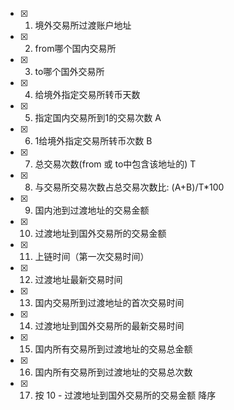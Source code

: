 - [x] 1. 境外交易所过渡账户地址
- [x] 2. from哪个国内交易所
- [x] 3. to哪个国外交易所
- [x] 4. 给境外指定交易所转币天数
- [x] 5. 指定国内交易所到1的交易次数 A
- [x] 6. 1给境外指定交易所转币次数 B
- [x] 7. 总交易次数(from 或 to中包含该地址的) T
- [x] 8. 与交易所交易次数占总交易次数比: (A+B)/T*100
- [x] 9. 国内池到过渡地址的交易金额 
- [x] 10. 过渡地址到国外交易所的交易金额 
- [x] 11. 上链时间（第一次交易时间）
- [x] 12. 过渡地址最新交易时间
- [x] 13. 国内交易所到过渡地址的首次交易时间
- [x] 14. 过渡地址到国外交易所的最新交易时间
- [x] 15. 国内所有交易所到过渡地址的交易总金额
- [x] 16. 国内所有交易所到过渡地址的交易总次数
- [x] 17. 按 10 - 过渡地址到国外交易所的交易金额 降序


 <!-- 转币次数: 
 国内池到过渡地址的交易次数 A
 过渡地址到国外交易所的交易次数 B

 总交易次数: 所有普通交易次数 T

 与交易所交易次数占总交易次数比: (A+B)/T*100  百分比越高，标明账户交易模式越单一，越有可能是可疑地址 -->



 <!-- 转币金额: 
 国内池到过渡地址的交易金额 
 过渡地址到国外交易所的交易金额  -->

 <!-- FROM TO 交易所标明统一到一个文件

 把所有交易所对都重新跑一下 -->

 <!-- 国内交易所到过渡地址的首次交易时间
 过渡地址到国外交易所的最新交易时间

 过渡地址最新交易时间

 国内所有交易所到过渡地址的交易总金额
 国内所有交易所到过渡地址的交易总次数


 最后按 过渡地址到国外交易所的交易金额 降序 -->